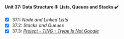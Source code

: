 #### Unit 37: Data Structure II: Lists, Queues and Stacks :heavy_check_mark:

- [X] 37.1: _Node and Linked Lists_
- [X] 37.2: _Stacks and Queues_
- [X] 37.3: [_Project - TING - Trybe Is Not Google_](https://github.com/tryber/sd-011-project-ting/pull/4)
